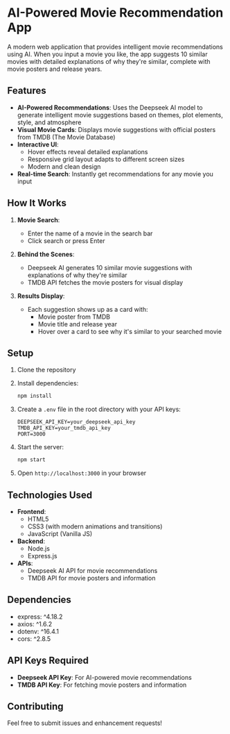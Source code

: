 # AI-Powered Movie Recommendation App

A modern web application that provides intelligent movie recommendations using AI. When you input a movie you like, the app suggests 10 similar movies with detailed explanations of why they're similar, complete with movie posters and release years.

## Features

- **AI-Powered Recommendations**: Uses the Deepseek AI model to generate intelligent movie suggestions based on themes, plot elements, style, and atmosphere
- **Visual Movie Cards**: Displays movie suggestions with official posters from TMDB (The Movie Database)
- **Interactive UI**: 
  - Hover effects reveal detailed explanations
  - Responsive grid layout adapts to different screen sizes
  - Modern and clean design
- **Real-time Search**: Instantly get recommendations for any movie you input

## How It Works

1. **Movie Search**: 
   - Enter the name of a movie in the search bar
   - Click search or press Enter

2. **Behind the Scenes**:
   - Deepseek AI generates 10 similar movie suggestions with explanations of why they're similar
   - TMDB API fetches the movie posters for visual display

3. **Results Display**:
   - Each suggestion shows up as a card with:
     - Movie poster from TMDB
     - Movie title and release year
     - Hover over a card to see why it's similar to your searched movie

## Setup

1. Clone the repository
2. Install dependencies:
   ```bash
   npm install
   ```

3. Create a `.env` file in the root directory with your API keys:
   ```
   DEEPSEEK_API_KEY=your_deepseek_api_key
   TMDB_API_KEY=your_tmdb_api_key
   PORT=3000
   ```

4. Start the server:
   ```bash
   npm start
   ```

5. Open `http://localhost:3000` in your browser

## Technologies Used

- **Frontend**:
  - HTML5
  - CSS3 (with modern animations and transitions)
  - JavaScript (Vanilla JS)
- **Backend**:
  - Node.js
  - Express.js
- **APIs**:
  - Deepseek AI API for movie recommendations
  - TMDB API for movie posters and information

## Dependencies

- express: ^4.18.2
- axios: ^1.6.2
- dotenv: ^16.4.1
- cors: ^2.8.5

## API Keys Required

- **Deepseek API Key**: For AI-powered movie recommendations
- **TMDB API Key**: For fetching movie posters and information

## Contributing

Feel free to submit issues and enhancement requests! 
